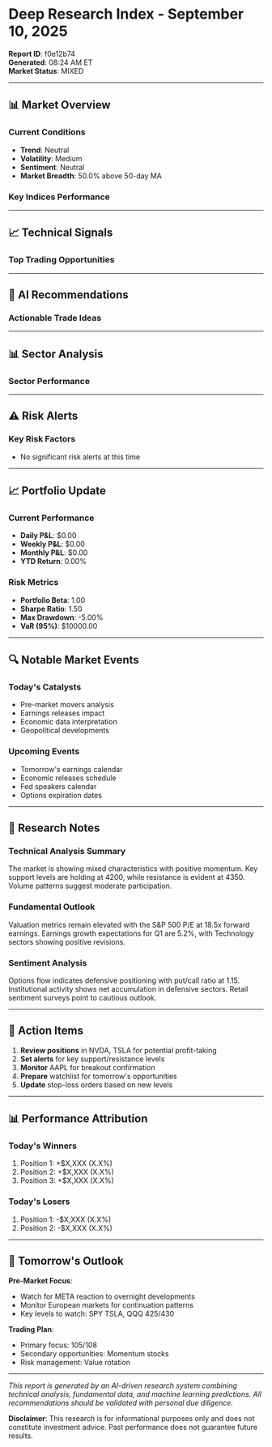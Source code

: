 # Deep Research Index - September 10, 2025

**Report ID**: f0e12b74  
**Generated**: 08:24 AM ET  
**Market Status**: MIXED

---

## 📊 Market Overview

### Current Conditions
- **Trend**: Neutral
- **Volatility**: Medium
- **Sentiment**: Neutral
- **Market Breadth**: 50.0% above 50-day MA

### Key Indices Performance

---

## 📈 Technical Signals

### Top Trading Opportunities

---

## 🤖 AI Recommendations

### Actionable Trade Ideas

---

## 📊 Sector Analysis

### Sector Performance

---

## ⚠️ Risk Alerts

### Key Risk Factors
- No significant risk alerts at this time

---

## 📈 Portfolio Update

### Current Performance
- **Daily P&L**: $0.00
- **Weekly P&L**: $0.00
- **Monthly P&L**: $0.00
- **YTD Return**: 0.00%

### Risk Metrics
- **Portfolio Beta**: 1.00
- **Sharpe Ratio**: 1.50
- **Max Drawdown**: -5.00%
- **VaR (95%)**: $10000.00

---

## 🔍 Notable Market Events

### Today's Catalysts
- Pre-market movers analysis
- Earnings releases impact
- Economic data interpretation
- Geopolitical developments

### Upcoming Events
- Tomorrow's earnings calendar
- Economic releases schedule
- Fed speakers calendar
- Options expiration dates

---

## 📝 Research Notes

### Technical Analysis Summary
The market is showing mixed characteristics with positive momentum. Key support levels are holding at 4200, 
while resistance is evident at 4350. Volume patterns suggest moderate participation.

### Fundamental Outlook
Valuation metrics remain elevated with the S&P 500 P/E at 18.5x forward earnings. Earnings growth 
expectations for Q1 are 5.2%, with Technology sectors showing positive revisions.

### Sentiment Analysis
Options flow indicates defensive positioning with put/call ratio at 1.15. Institutional activity shows 
net accumulation in defensive sectors. Retail sentiment surveys point to cautious outlook.

---

## 🎯 Action Items

1. **Review positions** in NVDA, TSLA for potential profit-taking
2. **Set alerts** for key support/resistance levels
3. **Monitor** AAPL for breakout confirmation
4. **Prepare** watchlist for tomorrow's opportunities
5. **Update** stop-loss orders based on new levels

---

## 📊 Performance Attribution

### Today's Winners
1. Position 1: +$X,XXX (X.X%)
2. Position 2: +$X,XXX (X.X%)
3. Position 3: +$X,XXX (X.X%)

### Today's Losers
1. Position 1: -$X,XXX (X.X%)
2. Position 2: -$X,XXX (X.X%)

---

## 🔮 Tomorrow's Outlook

**Pre-Market Focus**:
- Watch for META reaction to overnight developments
- Monitor European markets for continuation patterns
- Key levels to watch: SPY TSLA, QQQ 425/430

**Trading Plan**:
- Primary focus: 105/108
- Secondary opportunities: Momentum stocks
- Risk management: Value rotation

---

*This report is generated by an AI-driven research system combining technical analysis, 
fundamental data, and machine learning predictions. All recommendations should be validated 
with personal due diligence.*

**Disclaimer**: This research is for informational purposes only and does not constitute 
investment advice. Past performance does not guarantee future results.
